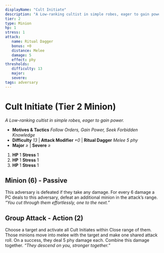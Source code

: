 ```yaml
---
displayName: "Cult Initiate"
description: "A Low-ranking cultist in simple robes, eager to gain power."
tier: 2
type: Minion
hp: 1
stress: 1
attack:
   name: Ritual Dagger
   bonus: +0
   distance: Melee
   damage: 5
   effect: phy
thresholds:
   difficulty: 13
   major: 
   severe: 
tags: adversary
---
```

# Cult Initiate (Tier 2 Minion)
_A Low-ranking cultist in simple robes, eager to gain power._

- **Motives & Tactics** _Follow Orders, Gain Power, Seek Forbidden Knowledge_
- **Difficulty** _13_ | **Attack Modifier** _+0_ | **Ritual Dagger** _Melee 5 phy_
- **Major** _≥_ | **Severe** _≥_

1. **HP** 1
   **Stress** 1
2. **HP** 1
   **Stress** 1
3. **HP** 1
   **Stress** 1

## Minion (6) - Passive
This adversary is defeated if they take any damage. For every 6 damage a PC deals to this adversary, defeat an additional minion in the attack’s range. _“You cut through them effortlessly, one to the next.”_

## Group Attack - Action (2)
Choose a target and activate all Cult Initiates within Close range of them. Those minions move into melee with the target and make one shared attack roll. On a success, they deal 5 phy damage each. Combine this damage together. _“They descend on you, stronger together.”_
